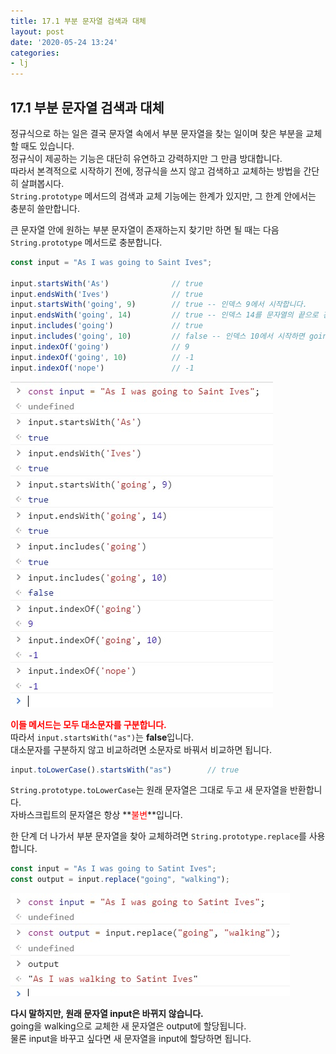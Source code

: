 ```yaml
---
title: 17.1 부분 문자열 검색과 대체
layout: post
date: '2020-05-24 13:24'
categories:
- lj
---
```


## 17.1 부분 문자열 검색과 대체

정규식으로 하는 일은 결국 문자열 속에서 부분 문자열을 찾는 일이며 찾은 부분을 교체할 때도 있습니다.  
정규식이 제공하는 기능은 대단히 유연하고 강력하지만 그 만큼 방대합니다.  
따라서 본격적으로 시작하기 전에, 정규식을 쓰지 않고 검색하고 교체하는 방법을 간단히 살펴봅시다.  
`String.prototype` 메서드의 검색과 교체 기능에는 한계가 있지만, 그 한계 안에서는 충분히 쓸만합니다.

큰 문자열 안에 원하는 부분 문자열이 존재하는지 찾기만 하면 될 때는 다음 `String.prototype` 메서드로 충분합니다.

```javascript
const input = "As I was going to Saint Ives";

input.startsWith('As')              // true
input.endsWith('Ives')              // true
input.startsWith('going', 9)        // true -- 인덱스 9에서 시작합니다.
input.endsWith('going', 14)         // true -- 인덱스 14를 문자열의 끝으로 간주합니다.
input.includes('going')             // true
input.includes('going', 10)         // false -- 인덱스 10에서 시작하면 going이 없습니다.
input.indexOf('going')              // 9
input.indexOf('going', 10)          // -1
input.indexOf('nope')               // -1
```

![](/static/img/learningjs/image153.jpg)

**<span style="color:red">이들 메서드는 모두 대소문자를 구분합니다.</span>**  
따라서 `input.startsWith("as")`는 **false**입니다.  
대소문자를 구분하지 않고 비교하려면 소문자로 바꿔서 비교하면 됩니다.

```javascript
input.toLowerCase().startsWith("as")        // true
```

`String.prototype.toLowerCase`는 원래 문자열은 그대로 두고 새 문자열을 반환합니다.  
자바스크립트의 문자열은 항상 **<span style="color:red">불변</span>**입니다.

한 단계 더 나가서 부분 문자열을 찾아 교체하려면 `String.prototype.replace`를 사용합니다.

```javascript
const input = "As I was going to Satint Ives";
const output = input.replace("going", "walking");
```

![](/static/img/learningjs/image154.jpg)

**다시 말하지만, 원래 문자열 input은 바뀌지 않습니다.**  
going을 walking으로 교체한 새 문자열은 output에 할당됩니다.  
물론 input을 바꾸고 싶다면 새 문자열을 input에 할당하면 됩니다.